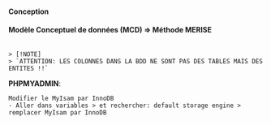 
#### Conception
#### Modèle Conceptuel de données (MCD) => Méthode MERISE

```

> [!NOTE]
> `ATTENTION: LES COLONNES DANS LA BDD NE SONT PAS DES TABLES MAIS DES ENTITES !!`

```


**PHPMYADMIN**:

```
Modifier le MyIsam par InnoDB
- Aller dans variables > et rechercher: default storage engine > remplacer MyIsam par InnoDB
```